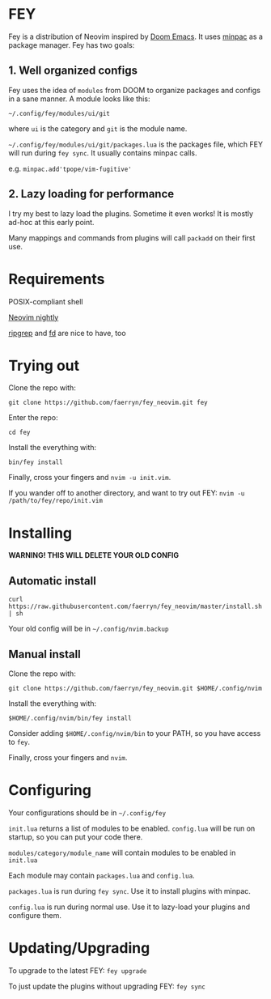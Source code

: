 # FEY
Fey is a distribution of Neovim inspired by [Doom Emacs](https://github.com/hlissner/doom-emacs). It uses [minpac](https://github.com/k-takata/minpac) as a package manager. Fey has two goals:

## 1. Well organized configs
Fey uses the idea of `modules` from DOOM to organize packages and configs in a sane manner. A module looks like this:

`~/.config/fey/modules/ui/git`

where `ui` is the category and `git` is the module name.

`~/.config/fey/modules/ui/git/packages.lua` is the packages file, which FEY will run during `fey sync`. It usually contains minpac calls.

e.g. `minpac.add'tpope/vim-fugitive'`

## 2. Lazy loading for performance
I try my best to lazy load the plugins. Sometime it even works! It is mostly ad-hoc at this early point.

Many mappings and commands from plugins will call `packadd` on their first use.

# Requirements
POSIX-compliant shell

[Neovim nightly](https://github.com/neovim/neovim/releases/nightly)

[ripgrep](https://github.com/BurntSushi/ripgrep) and [fd](https://github.com/sharkdp/fd) are nice to have, too

# Trying out

Clone the repo with:

`git clone https://github.com/faerryn/fey_neovim.git fey`

Enter the repo:

`cd fey`

Install the everything with:

`bin/fey install`

Finally, cross your fingers and `nvim -u init.vim`.

If you wander off to another directory, and want to try out FEY:
`nvim -u /path/to/fey/repo/init.vim`

# Installing
**WARNING! THIS WILL DELETE YOUR OLD CONFIG**

## Automatic install
`curl https://raw.githubusercontent.com/faerryn/fey_neovim/master/install.sh | sh`

Your old config will be in `~/.config/nvim.backup`

## Manual install
Clone the repo with:

`git clone https://github.com/faerryn/fey_neovim.git $HOME/.config/nvim`

Install the everything with:

`$HOME/.config/nvim/bin/fey install`

Consider adding `$HOME/.config/nvim/bin` to your PATH, so you have access to `fey`.

Finally, cross your fingers and `nvim`.

# Configuring
Your configurations should be in `~/.config/fey`

`init.lua` returns a list of modules to be enabled.
`config.lua` will be run on startup, so you can put your code there.

`modules/category/module_name` will contain modules to be enabled in `init.lua`

Each module may contain `packages.lua` and `config.lua`.

`packages.lua` is run during `fey sync`. Use it to install plugins with minpac.

`config.lua` is run during normal use. Use it to lazy-load your plugins and configure them.

# Updating/Upgrading
To upgrade to the latest FEY:
`fey upgrade`

To just update the plugins without upgrading FEY:
`fey sync`

